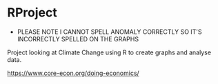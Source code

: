 # RProject

* PLEASE NOTE I CANNOT SPELL ANOMALY CORRECTLY SO IT'S INCORRECTLY SPELLED ON THE GRAPHS

Project looking at Climate Change using R to create graphs and analyse data.  

https://www.core-econ.org/doing-economics/

